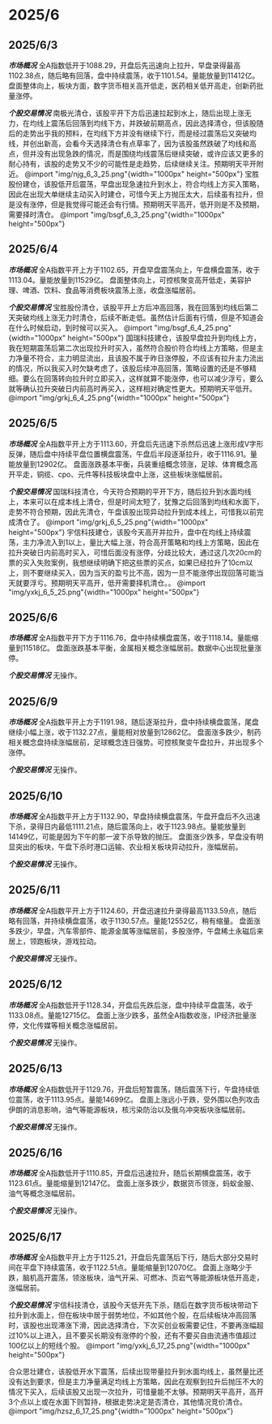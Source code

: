 # 2025/6

## 2025/6/3

***市场概况***
全A指数低开于1088.29，开盘后先迅速向上拉升，早盘录得最高1102.38点，随后略有回落，盘中持续震荡，收于1101.54。量能放量到11412亿。
盘面整体向上，板块方面，数字货币相关高开低走，医药相关低开高走，创新药批量涨停。

***个股交易情况***
南极光清仓，该股平开下方后迅速拉起到水上，随后出现上涨无力，在均线上震荡后回落到均线下方，并跌破前期高点，因此选择清仓，但该股随后的走势出乎我的预料，在均线下方并没有继续下行，而是经过震荡后又突破均线，并创出新高，会看今天选择清仓有点草率了，因为该股虽然跌破了均线和高点，但并没有出现急跌的情况，而是围绕均线震荡后继续突破，或许应该又更多的耐心持有，该股的走势又不少的可能性是走趋势，后续继续关注。预期明天平开附近。
@import "img/njg_6_3_25.png"{width="1000px" height="500px"}
宝胜股份建仓，该股低开后震荡，早盘出现急速拉升到水上，符合均线上方买入策略，因此在出现大单继续主动买入时建仓，可惜今天上方抛压太大，后续虽有拉升，但是没有涨停，但是我觉得可能还会有行情。预期明天平高开，低开则是不及预期，需要择时清仓。
@import "img/bsgf_6_3_25.png"{width="1000px" height="500px"}

## 2025/6/4

***市场概况***
全A指数平开上方于1102.65，开盘早盘震荡向上，午盘横盘震荡，收于1113.04。量能放量到11529亿。
盘面整体向上，可控核聚变高开低走，美容护理、啤酒、饮料、食品等消费板块震荡上涨，收盘涨幅居前。

***个股交易情况***
宝胜股份清仓，该股平开上方后冲高回落，我在回落到均线后第二天突破均线上涨无力时清仓，后续不断走低。虽然估计后面有行情，但是不知道会在什么时候启动，到时候可以买入。
@import "img/bsgf_6_4_25.png"{width="1000px" height="500px"}
国瑞科技建仓，该股早盘拉升到均线上方，我在短期震荡后第二次出现拉升时买入，虽然符合股价符合均线上方策略，但是主力净量不符合，主力明显流出，且该股不属于昨日涨停股，不应该有拉升主力流出的情况，所以我买入时欠缺考虑了，该股后续冲高回落，策略设置的还是不够精细。要么在回落转向拉升时立即买入，这样就算不能涨停，也可以减少浮亏，要么就等确认拉升突破日内前高时再买入，这样相对确定性更大。预期明天平低开。
@import "img/grkj_6_4_25.png"{width="1000px" height="500px"}

## 2025/6/5

***市场概况***
全A指数平开上方于1113.60，开盘后先迅速下杀然后迅速上涨形成V字形反弹，随后盘中持续平盘位置横盘震荡，午盘后半段逐渐拉升，收于1116.91。量能放量到12902亿。
盘面涨跌基本平衡，兵装重组概念领涨，足球、体育概念高开平走，铜缆、cpo、元件等科技板块盘中上涨，这些板块涨幅居前。

***个股交易情况***
国瑞科技清仓，今天符合预期的平开下方，随后拉升到水面均线上，本来可以在成本线上清仓，但是时间太短了，犹豫之后回落到均线和水面下，走势不符合预期，因此先清仓，午盘该股出现异动拉升到成本线上，可惜我以前完成清仓了。
@import "img/grkj_6_5_25.png"{width="1000px" height="500px"}
宇信科技建仓，该股今天高开并拉升，盘中在均线上持续震荡，主力净流入到1以上，量比大幅上涨，符合高开策略和均线上方策略，因此在拉升突破日内前高时买入，可惜后面没有涨停，分歧比较大，通过这几次20cm的票的买入失败案例，我想继续明确下把这些票的买点，如果已经拉升了10cm以上，则不要继续买入，因为当天的盈亏比不高，因为一旦不能涨停出现回落可能当天就要浮亏。预期明天平高开，低开需要择机清仓。。
@import "img/yxkj_6_5_25.png"{width="1000px" height="500px"}

## 2025/6/6

***市场概况***
全A指数平开下方于1116.76，盘中持续横盘震荡，收于1118.14。量能缩量到11518亿。
盘面涨跌基本平衡，金属相关概念涨幅居前。数据中心出现批量涨停。

***个股交易情况***
无操作。

## 2025/6/9

***市场概况***
全A指数平开上方于1191.98，随后逐渐拉升，盘中持续横盘震荡，尾盘继续小幅上涨，收于1132.27点，量能相对放量到12862亿。
盘面涨多跌少，制药相关概念盘持续涨幅居前，足球概念连日强势。可控核聚变午盘拉升，并出现多个涨停。

***个股交易情况***
无操作。

## 2025/6/10

***市场概况***
全A指数平开上方于1132.90，早盘持续横盘震荡，午盘开盘后不久迅速下杀，录得日内最低1111.21点，随后震荡向上，收于1123.98点。量能放量到14149亿，可能是因为下午的那一波下杀导致的抛压。
盘面涨少跌多，早盘没有明显突出的板块，午盘下杀时港口运输、农业相关板块异动拉升，涨幅居前。

***个股交易情况***
无操作。

## 2025/6/11

***市场概况***
全A指数平开上方于1124.60，开盘迅速拉升录得最高1133.59点，随后略有回落，并持续横盘震荡，收于1130.57点。量能12552亿，稍有缩量。
盘面涨多跌少，早盘，汽车零部件、能源金属等涨幅居前，多股涨停，午盘稀土永磁后来居上，领跑板块，游戏拉动。

***个股交易情况***
无操作。

## 2025/6/12

***市场概况***
全A指数低开于1128.34，开盘后先跌后涨，盘中持续平盘震荡，收于1133.08点。量能12715亿。
盘面上涨少跌多，虽然全A指数收涨，IP经济批量涨停，文化传媒等相关概念涨幅居前。

***个股交易情况***
无操作。

## 2025/6/13

***市场概况***
全A指数低开于1129.76，开盘后短暂震荡，随后震荡下行，午盘持续低位震荡，收于1113.95点。量能14699亿。
盘面上涨远小于跌，受外围以色列攻击伊朗的消息影响，油气等能源板块，核污染防治以及俄乌冲突板块涨幅居前。

***个股交易情况***
无操作。

## 2025/6/16

***市场概况***
全A指数低开于1110.85，开盘后迅速拉升，随后长期横盘震荡，收于1123.61点。量能缩量到12147亿。
盘面上涨多跌少，数据货币领涨，蚂蚁金服、油气等概念涨幅居前。

***个股交易情况***
无操作。

## 2025/6/17

***市场概况***
全A指数平开上方于1125.21，开盘后先震荡后下行，随后大部分交易时间在平盘下持续震荡，收于1122.51点。量能缩量到12070亿。
盘面上涨略少于跌，脑机高开震荡，领涨板块，油气开采、可燃冰、页岩气等能源板块低开高走，涨幅居前。

***个股交易情况***
宇信科技清仓，该股今天低开先下杀，随后在数字货币板块带动下拉升到水面上，但在板块中居于弱势地位，不如其他个股，在后续板块冲高回落时，该股也出现滞涨下滑，因此选择清仓，下次买创业板需要记住，不要再涨幅超过10%以上进入，且不要买长期没有涨停的个股，还有不要买自由流通市值超过100亿以上的短线个股。
@import "img/yxkj_6_17_25.png"{width="1000px" height="500px"}

合众思壮建仓，该股低开水下震荡，后续出现带量拉升到水面均线上，虽然量比还没有达到要求，但是主力净量满足均线上方策略，因此在观察到拉升后抛压不大的情况下买入，后续该股又出现一次拉升，可惜量能不太够。预期明天平高开，高开3个点以上或在水面下则暂持，根据走势决定是否清仓，其他情况竞价清仓。
@import "img/hzsz_6_17_25.png"{width="1000px" height="500px"}
